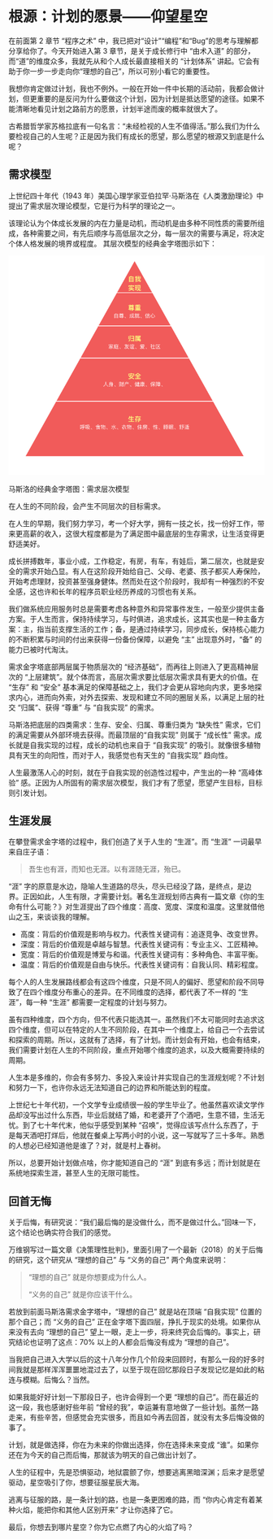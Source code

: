 

# 根源：计划的愿景——仰望星空

在前面第 2 章节 “程序之术” 中，我已把对“设计”“编程”和“Bug”的思考与理解都分享给你了。今天开始进入第 3 章节，是关于成长修行中 “由术入道” 的部分，而“道”的维度众多，我就先从和个人成长最直接相关的 “计划体系” 讲起。它会有助于你一步一步走向你“理想的自己”，所以可别小看它的重要性。

我想你肯定做过计划，我也不例外。一般在开始一件中长期的活动前，我都会做计划，但更重要的是反问为什么要做这个计划，因为计划是抵达愿望的途径。如果不能清晰地看见计划之路前方的愿景，计划半途而废的概率就很大了。

古希腊哲学家苏格拉底有一句名言：“未经检视的人生不值得活。”那么我们为什么要检视自己的人生呢？正是因为我们有成长的愿望，那么愿望的根源又到底是什么呢？

## 需求模型

上世纪四十年代（1943 年）美国心理学家亚伯拉罕·马斯洛在《人类激励理论》中提出了需求层次理论模型，它是行为科学的理论之一。

该理论认为个体成长发展的内在力量是动机，而动机是由多种不同性质的需要所组成，各种需要之间，有先后顺序与高低层次之分，每一层次的需要与满足，将决定个体人格发展的境界或程度。 其层次模型的经典金字塔图示如下：



![1-01](assets/1-01.png)



马斯洛的经典金字塔图：需求层次模型

在人生的不同阶段，会产生不同层次的目标需求。

在人生的早期，我们努力学习，考一个好大学，拥有一技之长，找一份好工作，带来更高薪的收入，这很大程度都是为了满足图中最底层的生存需求，让生活变得更舒适美好。

成长拼搏数年，事业小成，工作稳定，有房，有车，有娃后，第二层次，也就是安全的需求开始凸显。有人在这阶段开始给自己、父母、老婆、孩子都买人寿保险，开始考虑理财，投资甚至强身健体。然而处在这个阶段时，我却有一种强烈的不安全感，这也许和长年的程序员职业经历养成的习惯也有关系。

我们做系统应用服务时总是需要考虑各种意外和异常事件发生，一般至少提供主备方案。于人生而言，保持持续学习，与时俱进，追求成长，这其实也是一种主备方案：主，指当前支撑生活的工作；备，是通过持续学习，同步成长，保持核心能力的不断积累与时间的付出来获得一份备份保障，以避免 “主” 出现意外时，“备” 的能力已被时代淘汰。

需求金字塔底部两层属于物质层次的 “经济基础”，而再往上则进入了更高精神层次的 “上层建筑”。就个体而言，高层次需求要比低层次需求具有更大的价值。在 “生存” 和 “安全” 基本满足的保障基础之上，我们才会更从容地向内求，更多地探求内心，进而向外索，对外去探索、发现和建立不同的圈层关系，以满足上层的社交 “归属”、获得 “尊重” 与 “自我实现” 的需求。

马斯洛把底层的四类需求：生存、安全、归属、尊重归类为 “缺失性” 需求，它们的满足需要从外部环境去获得。而最顶层的“自我实现” 则属于 “成长性” 需求。成长就是自我实现的过程，成长的动机也来自于 “自我实现” 的吸引。就像很多植物具有天生的向阳性，而对于人，我感觉也有天生的 “自我实现” 趋向性。

人生最激荡人心的时刻，就在于自我实现的创造性过程中，产生出的一种 “高峰体验” 感。正因为人所固有的需求层次模型，我们才有了愿望，愿望产生目标，目标则引发计划。

## 生涯发展

在攀登需求金字塔的过程中，我们创造了关于人生的 “生涯”。而 “生涯” 一词最早来自庄子语：

> 吾生也有涯，而知也无涯。以有涯随无涯，殆已。

“涯” 字的原意是水边，隐喻人生道路的尽头，尽头已经没了路，是终点，是边界。正因如此，人生有限，才需要计划。著名生涯规划师古典有一篇文章《你的生命有什么可能？》对生涯提出了四个维度：高度、宽度、深度和温度。这里就借他山之玉，来谈谈我的理解。

- 高度：背后的价值观是影响与权力。代表性关键词有：追逐竞争、改变世界。
- 深度：背后的价值观是卓越与智慧。代表性关键词有：专业主义、工匠精神。
- 宽度：背后的价值观是博爱与和谐。代表性关键词有：多种角色、丰富平衡。
- 温度：背后的价值观是自由与快乐。代表性关键词有：自我认同、精彩程度。

每个人的人生发展路线都会有这四个维度，只是不同人的偏好、愿望和阶段不同导致了在四个维度分布重心的差异。在不同维度的选择，都代表了不一样的 “生涯”，每一种 “生涯” 都需要一定程度的计划与努力。

虽有四种维度，四个方向，但不代表只能选其一。虽然我们不太可能同时去追求这四个维度，但可以在特定的人生不同阶段，在其中一个维度上，给自己一个去尝试和探索的周期。所以，这就有了选择，有了计划。而计划会有开始，也会有结束，我们需要计划在人生的不同阶段，重点开始哪个维度的追求，以及大概需要持续的周期。

人生本是多维的，你会有多努力、多投入来设计并实现自己的生涯规划呢？不计划和努力一下，也许你永远无法知道自己的边界和所能达到的程度。

上世纪七十年代初，一个文学专业成绩很一般的学生毕业了。他虽然喜欢读文学作品却没写出过什么东西，毕业后就结了婚，和老婆开了个酒吧，生意不错，生活无忧。到了七十年代末，他似乎感受到某种 “召唤”，觉得应该写点什么东西了，于是每天酒吧打烊后，他就在餐桌上写两小时的小说，这一写就写了三十多年。熟悉的人想必已经知道他是谁了？对，就是村上春树。

所以，总要开始计划做点啥，你才能知道自己的 “涯” 到底有多远；而计划就是在系统地探索生涯，甚至人生的无限可能性。

## 回首无悔

关于后悔，有研究说：“我们最后悔的是没做什么，而不是做过什么。”回味一下，这个结论也确实符合我们的感觉。

万维钢写过一篇文章《决策理性批判》，里面引用了一个最新（2018）的关于后悔的研究，这个研究从 “理想的自己” 与 “义务的自己” 两个角度来说明：

> “理想的自己” 就是你想要成为什么人。
>
> “义务的自己” 就是你应该干什么。

若放到前面马斯洛需求金字塔中，“理想的自己” 就是站在顶端 “自我实现” 位置的那个自己；而 “义务的自己” 正在金字塔下面四层，挣扎于现实的处境。如果你从来没有去向 “理想的自己” 望上一眼，走上一步，将来终究会后悔的。事实上，研究结论也证明了这点：70% 以上的人都会后悔没有成为 “理想的自己”。

当我把自己进入大学以后的这十八年分作几个阶段来回顾时，有那么一段的好多时间我就是那样浑浑噩噩地混过去了，以至于现在回忆那段日子发现记忆是如此的粘连与模糊。后悔么？当然。

如果我能好好计划一下那段日子，也许会得到一个更 “理想的自己”。而在最近的这一段，我也感谢好些年前 “曾经的我”，幸运兼有意地做了一些计划。虽然一路走来，有些辛苦，但感觉会充实很多，而且如今再去回首，就没有太多后悔没做的事了。

计划，就是做选择，你在为未来的你做出选择，你在选择未来变成 “谁”。如果你还在为今天的自己而后悔，那就该为明天的自己做出计划了。

人生的征程中，先是恐惧驱动，地狱震颤了你，想要逃离黑暗深渊；后来才是愿望驱动，星空吸引了你，想要征服星辰大海。

逃离与征服的路，是一条计划的路，也是一条更困难的路，而 “你内心肯定有着某种火焰，能把你和其他人区别开来” 才让你选择了它。

最后，你想去到哪片星空？你为它点燃了内心的火焰了吗？





































